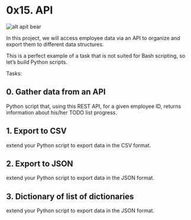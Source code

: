 # 0x15. API

![alt apit bear](https://cdn-media-1.freecodecamp.org/images/1*F8R-PEI9iVJ-sY3qFZemCg.png)

In this project, we will access employee data via an API to organize and export them to different data structures.

This is a perfect example of a task that is not suited for Bash scripting, so let’s build Python scripts.

Tasks:

## 0. Gather data from an API
Python script that, using this REST API, for a given employee ID, returns information about his/her TODO list progress.

## 1. Export to CSV
extend your Python script to export data in the CSV format.

## 2. Export to JSON
extend your Python script to export data in the JSON format.

## 3. Dictionary of list of dictionaries
extend your Python script to export data in the JSON format.
